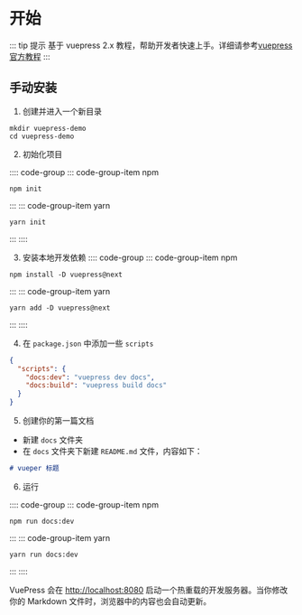 # 开始

::: tip 提示
基于 vuepress 2.x 教程，帮助开发者快速上手。详细请参考[vuepress官方教程](https://v2.vuepress.vuejs.org/zh/guide/)
:::

## 手动安装

1. 创建并进入一个新目录
```shell
mkdir vuepress-demo
cd vuepress-demo
```

2. 初始化项目

:::: code-group
::: code-group-item npm
```shell
npm init
```
:::
::: code-group-item yarn
```shell
yarn init
```
:::
::::

3. 安装本地开发依赖
:::: code-group
::: code-group-item npm
```shell
npm install -D vuepress@next
```
:::
::: code-group-item yarn
```shell
yarn add -D vuepress@next
```
:::
::::

4. 在 `package.json` 中添加一些 `scripts` 

```json
{
  "scripts": {
    "docs:dev": "vuepress dev docs",
    "docs:build": "vuepress build docs"
  }
}
```

5. 创建你的第一篇文档

- 新建 `docs` 文件夹
- 在 `docs` 文件夹下新建 `README.md` 文件，内容如下：

```markdown
# vueper 标题
```

6. 运行

:::: code-group
::: code-group-item npm
```shell
npm run docs:dev
```
:::
::: code-group-item yarn
```shell
yarn run docs:dev
```
:::
::::

VuePress 会在 [http://localhost:8080](http://localhost:8080) 启动一个热重载的开发服务器。当你修改你的 Markdown 文件时，浏览器中的内容也会自动更新。
